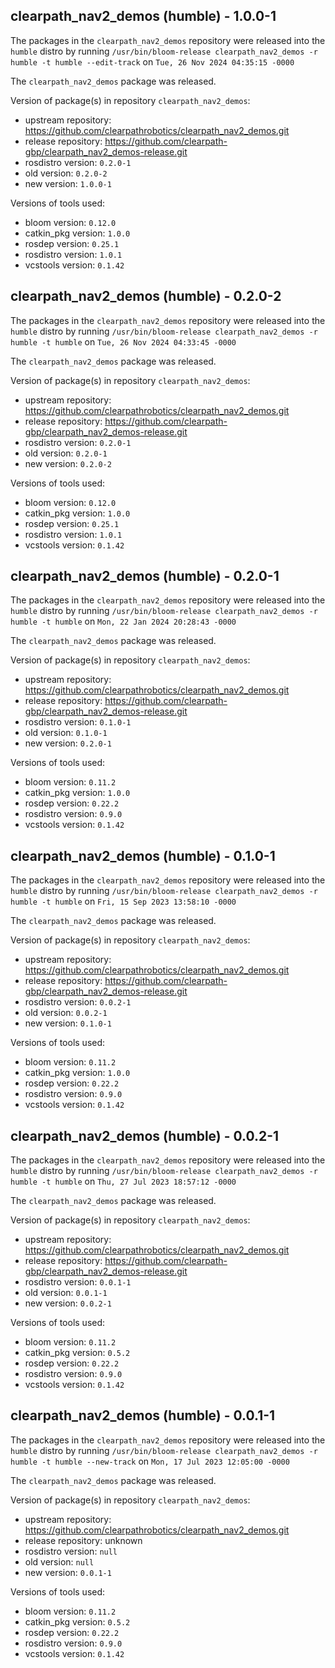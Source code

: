 ## clearpath_nav2_demos (humble) - 1.0.0-1

The packages in the `clearpath_nav2_demos` repository were released into the `humble` distro by running `/usr/bin/bloom-release clearpath_nav2_demos -r humble -t humble --edit-track` on `Tue, 26 Nov 2024 04:35:15 -0000`

The `clearpath_nav2_demos` package was released.

Version of package(s) in repository `clearpath_nav2_demos`:

- upstream repository: https://github.com/clearpathrobotics/clearpath_nav2_demos.git
- release repository: https://github.com/clearpath-gbp/clearpath_nav2_demos-release.git
- rosdistro version: `0.2.0-1`
- old version: `0.2.0-2`
- new version: `1.0.0-1`

Versions of tools used:

- bloom version: `0.12.0`
- catkin_pkg version: `1.0.0`
- rosdep version: `0.25.1`
- rosdistro version: `1.0.1`
- vcstools version: `0.1.42`


## clearpath_nav2_demos (humble) - 0.2.0-2

The packages in the `clearpath_nav2_demos` repository were released into the `humble` distro by running `/usr/bin/bloom-release clearpath_nav2_demos -r humble -t humble` on `Tue, 26 Nov 2024 04:33:45 -0000`

The `clearpath_nav2_demos` package was released.

Version of package(s) in repository `clearpath_nav2_demos`:

- upstream repository: https://github.com/clearpathrobotics/clearpath_nav2_demos.git
- release repository: https://github.com/clearpath-gbp/clearpath_nav2_demos-release.git
- rosdistro version: `0.2.0-1`
- old version: `0.2.0-1`
- new version: `0.2.0-2`

Versions of tools used:

- bloom version: `0.12.0`
- catkin_pkg version: `1.0.0`
- rosdep version: `0.25.1`
- rosdistro version: `1.0.1`
- vcstools version: `0.1.42`


## clearpath_nav2_demos (humble) - 0.2.0-1

The packages in the `clearpath_nav2_demos` repository were released into the `humble` distro by running `/usr/bin/bloom-release clearpath_nav2_demos -r humble -t humble` on `Mon, 22 Jan 2024 20:28:43 -0000`

The `clearpath_nav2_demos` package was released.

Version of package(s) in repository `clearpath_nav2_demos`:

- upstream repository: https://github.com/clearpathrobotics/clearpath_nav2_demos.git
- release repository: https://github.com/clearpath-gbp/clearpath_nav2_demos-release.git
- rosdistro version: `0.1.0-1`
- old version: `0.1.0-1`
- new version: `0.2.0-1`

Versions of tools used:

- bloom version: `0.11.2`
- catkin_pkg version: `1.0.0`
- rosdep version: `0.22.2`
- rosdistro version: `0.9.0`
- vcstools version: `0.1.42`


## clearpath_nav2_demos (humble) - 0.1.0-1

The packages in the `clearpath_nav2_demos` repository were released into the `humble` distro by running `/usr/bin/bloom-release clearpath_nav2_demos -r humble -t humble` on `Fri, 15 Sep 2023 13:58:10 -0000`

The `clearpath_nav2_demos` package was released.

Version of package(s) in repository `clearpath_nav2_demos`:

- upstream repository: https://github.com/clearpathrobotics/clearpath_nav2_demos.git
- release repository: https://github.com/clearpath-gbp/clearpath_nav2_demos-release.git
- rosdistro version: `0.0.2-1`
- old version: `0.0.2-1`
- new version: `0.1.0-1`

Versions of tools used:

- bloom version: `0.11.2`
- catkin_pkg version: `1.0.0`
- rosdep version: `0.22.2`
- rosdistro version: `0.9.0`
- vcstools version: `0.1.42`


## clearpath_nav2_demos (humble) - 0.0.2-1

The packages in the `clearpath_nav2_demos` repository were released into the `humble` distro by running `/usr/bin/bloom-release clearpath_nav2_demos -r humble -t humble` on `Thu, 27 Jul 2023 18:57:12 -0000`

The `clearpath_nav2_demos` package was released.

Version of package(s) in repository `clearpath_nav2_demos`:

- upstream repository: https://github.com/clearpathrobotics/clearpath_nav2_demos.git
- release repository: https://github.com/clearpath-gbp/clearpath_nav2_demos-release.git
- rosdistro version: `0.0.1-1`
- old version: `0.0.1-1`
- new version: `0.0.2-1`

Versions of tools used:

- bloom version: `0.11.2`
- catkin_pkg version: `0.5.2`
- rosdep version: `0.22.2`
- rosdistro version: `0.9.0`
- vcstools version: `0.1.42`


## clearpath_nav2_demos (humble) - 0.0.1-1

The packages in the `clearpath_nav2_demos` repository were released into the `humble` distro by running `/usr/bin/bloom-release clearpath_nav2_demos -r humble -t humble --new-track` on `Mon, 17 Jul 2023 12:05:00 -0000`

The `clearpath_nav2_demos` package was released.

Version of package(s) in repository `clearpath_nav2_demos`:

- upstream repository: https://github.com/clearpathrobotics/clearpath_nav2_demos.git
- release repository: unknown
- rosdistro version: `null`
- old version: `null`
- new version: `0.0.1-1`

Versions of tools used:

- bloom version: `0.11.2`
- catkin_pkg version: `0.5.2`
- rosdep version: `0.22.2`
- rosdistro version: `0.9.0`
- vcstools version: `0.1.42`


